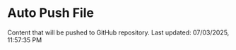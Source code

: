 # Auto Push File

Content that will be pushed to GitHub repository.
Last updated: 07/03/2025, 11:57:35 PM